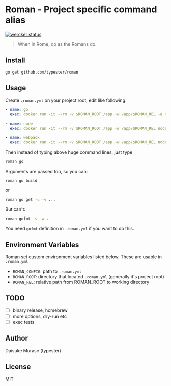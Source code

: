 # Roman - Project specific command alias

[![wercker status](https://app.wercker.com/status/47a5eed5bc0213bf862e2355e61248b9/s/master "wercker status")](https://app.wercker.com/project/bykey/47a5eed5bc0213bf862e2355e61248b9)

> When in Rome, do as the Romans do.

## Install

```sh
go get github.com/typester/roman
```

## Usage

Create `.roman.yml` on your project root, edit like following:

```yaml
- name: go
  exec: docker run -it --rm -v $ROMAN_ROOT:/app -w /app/$ROMAN_REL -e GOPATH=/app golang go

- name: node
  exec: docker run -it --rm -v $ROMAN_ROOT:/app -w /app/$ROMAN_REL node node

- name: webpack
  exec: docker run -it --rm -v $ROMAN_ROOT:/app -w /app/$ROMAN_REL node /app/node_modules/.bin/webpack

```

Then instead of typing above huge command lines, just type

```sh
roman go
```

Arguments are passed too, so you can:

```sh
roman go build
```

or

```sh
roman go get -u -v ...
```

But can't:

```sh
roman gofmt -s -w .
```

You need `gofmt` definition in `.roman.yml` if you want to do this.

## Environment Variables

Roman set custom environment variables listed below.
These are usable in `.roman.yml`

- `ROMAN_CONFIG`: path to `.roman.yml`
- `ROMAN_ROOT`: directory that located `.roman.yml` (generally it's project root)
- `ROMAN_REL`: relative path from ROMAN_ROOT to working directory

## TODO

- [ ] binary release, homebrew
- [ ] more options, dry-run etc
- [ ] exec tests

## Author

Daisuke Murase (typester)

## License

MIT
